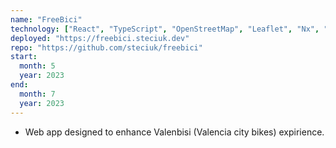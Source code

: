 ```yaml
---
name: "FreeBici"
technology: ["React", "TypeScript", "OpenStreetMap", "Leaflet", "Nx", "Emotion", "MUI", "Vite", "Python"]
deployed: "https://freebici.steciuk.dev"
repo: "https://github.com/steciuk/freebici"
start:
  month: 5
  year: 2023
end:
  month: 7
  year: 2023
---
```

- Web app designed to enhance Valenbisi (Valencia city bikes) expirience.